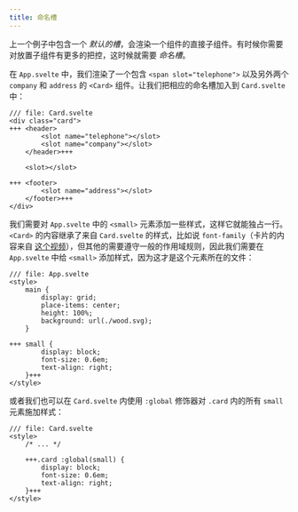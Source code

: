 ```yaml
---
title: 命名槽
---
```


上一个例子中包含一个 _默认的槽_，会渲染一个组件的直接子组件。有时候你需要对放置子组件有更多的把控，这时候就需要 _命名槽_。

在 `App.svelte` 中，我们渲染了一个包含 `<span slot="telephone">` 以及另外两个 `company` 和 `address` 的 `<Card>` 组件。让我们把相应的命名槽加入到 `Card.svelte` 中：

```svelte
/// file: Card.svelte
<div class="card">
+++	<header>
		<slot name="telephone"></slot>
		<slot name="company"></slot>
	</header>+++

	<slot></slot>

+++	<footer>
		<slot name="address"></slot>
	</footer>+++
</div>
```

我们需要对 `App.svelte` 中的 `<small>` 元素添加一些样式，这样它就能独占一行。`<Card>` 的内容继承了来自 `Card.svelte` 的样式，比如说 `font-family`（卡片的内容来自 [这个视频](https://www.youtube.com/watch?v=aZVkW9p-cCU)），但其他的需要遵守一般的作用域规则，因此我们需要在 `App.svelte` 中给 `<small>` 添加样式，因为这才是这个元素所在的文件：

```svelte
/// file: App.svelte
<style>
	main {
		display: grid;
		place-items: center;
		height: 100%;
		background: url(./wood.svg);
	}

+++	small {
		display: block;
		font-size: 0.6em;
		text-align: right;
	}+++
</style>
```

或者我们也可以在 `Card.svelte` 内使用 `:global` 修饰器对 `.card` 内的所有 `small` 元素施加样式：

```svelte
/// file: Card.svelte
<style>
	/* ... */

	+++.card :global(small) {
		display: block;
		font-size: 0.6em;
		text-align: right;
	}+++
</style>
```
